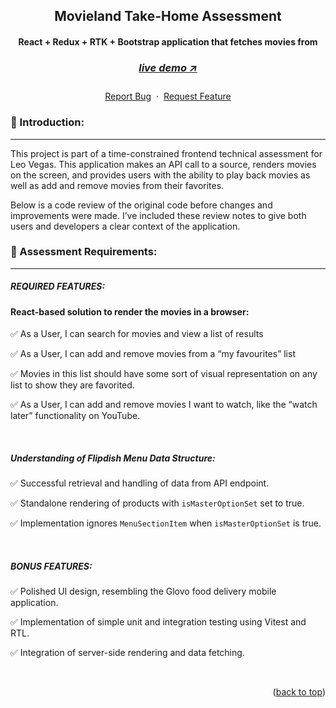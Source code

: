 <a name="readme-top"></a>

<!-- -------------------------------------------------------------------------- -->
<!-- HEADING STUFF  -->
<div align="center">
    <h2>Movieland Take-Home Assessment</h2>
    <h4>React + Redux + RTK + Bootstrap application that fetches movies from <h4>
    <h3> 
      <a href='https://thymia-mutaremalcolms-projects.vercel.app/', target='_blank'>
        <h5>live demo ↗</h5>
      <a/>
    </h3>
  <p align="center">
    <a href="https://thymia-mutaremalcolms-projects.vercel.app/'">Report Bug</a>
    &nbsp;·&nbsp;
    <a href="https://thymia-mutaremalcolms-projects.vercel.app/'">Request Feature</a>
  </p>
</div>

<!-- -------------------------------------------------------------------------- -->

### 👋 Introduction:

---

This project is part of a time-constrained frontend technical assessment for Leo Vegas. This application makes an API call to a source, renders movies on the screen, and provides users with the ability to play back movies as well as add and remove movies from their favorites.

Below is a code review of the original code before changes and improvements were made. I’ve included these review notes to give both users and developers a clear context of the application.

<!-- -------------------------------------------------------------------------- -->

<!-- DEMO IMAGE 
<div align=center>
    <img src="/src/assets/github/Mobile-Demo-iphone.png" alt="Demo-Mobile" title="DemoImage-login" width="150" height="250">    
    <img src="/src/assets/github/Desktop-Demo-macbook.png" alt="Demo-Desktop" title="DemoImage-home" width="400" height="250"> 
</div>
<br> -->

<!-- -------------------------------------------------------------------------- -->

### 🔑 Assessment Requirements:

---

##### REQUIRED FEATURES:

#### React-based solution to render the movies in a browser:

✅ As a User, I can search for movies and view a list of results

✅ As a User, I can add and remove movies from a “my favourites” list

✅ Movies in this list should have some sort of visual representation on any list to show they are favorited.

✅ As a User, I can add and remove movies I want to watch, like the “watch later” functionality on YouTube.

<br/>

##### Understanding of Flipdish Menu Data Structure:

✅ Successful retrieval and handling of data from API endpoint.

✅ Standalone rendering of products with `isMasterOptionSet` set to true.

✅ Implementation ignores `MenuSectionItem` when `isMasterOptionSet` is true.

</br>

##### BONUS FEATURES:

✅ Polished UI design, resembling the Glovo food delivery mobile application.

✅ Implementation of simple unit and integration testing using Vitest and RTL.

✅ Integration of server-side rendering and data fetching.

</br>

<!-- -------------------------------------------------------------------------- -->

<p align="right">(<a href="#readme-top">back to top</a>)</p>

</br>
</br>